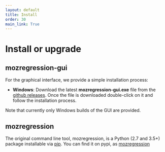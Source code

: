 ```yaml
---
layout: default
title: Install
order: 30
main_link: True
---
```


# Install or upgrade

## mozregression-gui

For the graphical interface, we provide a simple installation process:

- **Windows**:
  Download the latest **mozregression-gui.exe** file from the
  [github releases]. Once the file is downloaded double-click on it and
  follow the installation process.

Note that currently only Windows builds of the GUI are provided.

## mozregression

The original command line tool, mozregression, is a Python (2.7 and 3.5+)
package installable via [pip]. You can find it on pypi, as
[mozregression](https://pypi.org/project/mozregression/)

[github releases]: https://github.com/mozilla/mozregression/releases
[from github]: https://github.com/mozilla/mozregression/blob/master/gui/README.rst
[pip]: https://pypi.org/project/pip/
